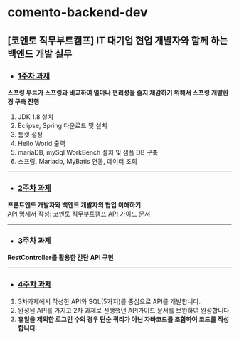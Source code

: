 # comento-backend-dev
[코멘토 직무부트캠프] IT 대기업 현업 개발자와 함께 하는 백엔드 개발 실무
---

- ### [1주차 과제](https://github.com/dhkimxx/comento-backend-dev/blob/main/1%EC%A3%BC%EC%B0%A8%20%EA%B3%BC%EC%A0%9C.md)
**스프링 부트가 스프링과 비교하여 얼마나 편리성을 줄지 체감하기 위해서 스프링 개발환경 구축 진행**
1. JDK 1.8 설치
2. Eclipse, Spring 다운로드 및 설치
3. 톰캣 설정
4. Hello World 출력
5. mariaDB, mySql WorkBench 설치 및 샘플 DB 구축
6. 스프링, Mariadb, MyBatis 연동, 데이터 조회

---

- ### [2주차 과제](https://github.com/dhkimxx/comento-backend-dev/blob/main/2%EC%A3%BC%EC%B0%A8%20%EA%B3%BC%EC%A0%9C.md)
**프론트엔드 개발자와 백엔드 개발자의 협업 이해하기**  
API 명세서 작성: [코멘토 직무부트캠프 API 가이드 문서](https://github.com/dhkimxx/comento-backend-dev/blob/main/2%EC%A3%BC%EC%B0%A8%20%EA%B3%BC%EC%A0%9C/%EC%BD%94%EB%A9%98%ED%86%A0%20%EC%A7%81%EB%AC%B4%EB%B6%80%ED%8A%B8%EC%BA%A0%ED%94%84%20API%20%EA%B0%80%EC%9D%B4%EB%93%9C%20%EB%AC%B8%EC%84%9C.pdf)

---

- ### [3주차 과제](https://github.com/dhkimxx/comento-backend-dev/blob/main/1%EC%A3%BC%EC%B0%A8%20%EA%B3%BC%EC%A0%9C.md)
**RestController를 활용한 간단 API 구현**

---

- ### [4주차 과제](https://github.com/dhkimxx/comento-backend-dev/blob/main/1%EC%A3%BC%EC%B0%A8%20%EA%B3%BC%EC%A0%9C.md)
1. 3차과제에서 작성한 API와 SQL(5가지)를 중심으로 API를 개발합니다.
2. 완성된 API를 가지고 2차 과제로 진행했던 API가이드 문서를 보완하여 완성합니다.
3. **휴일을 제외한 로그인 수의 경우 단순 쿼리가 아닌 자바코드를 조합하여 코드를 작성합니다.**

